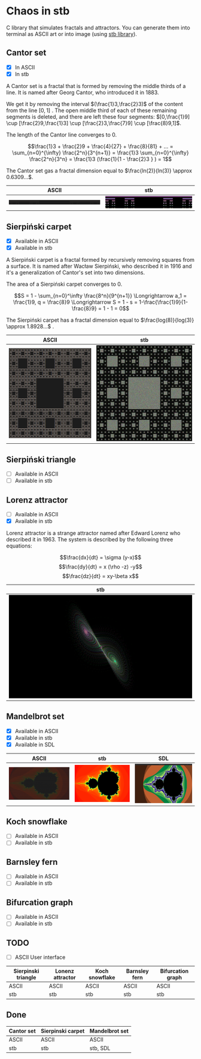 # Chaos in stb

C library that simulates fractals and attractors. You can generate them into terminal as ASCII art or into image (using [stb library](https://github.com/nothings/stb)).

## Cantor set

- [x] In ASCII
- [x] In stb

A Cantor set is a fractal that is formed by removing the middle thirds of a line. It is named after Georg Cantor, who introduced it in 1883.

We get it by removing the interval $(\frac{1}3,\frac{2}3)$ of the content from the line $[0,1]$ . The open middle third of each of these remaining segments is deleted, and there are left these four segments: $[0,\frac{1}9] \cup [\frac{2}9,\frac{1}3] \cup [\frac{2}3,\frac{7}9] \cup [\frac{8}9,1]$.

The length of the Cantor line converges to $0$.

$$\frac{1}3 + \frac{2}9 + \frac{4}{27} + \frac{8}{81} + ... = \sum_{n=0}^{\infty} \frac{2^n}{3^{n+1}} = \frac{1}3 
 \sum_{n=0}^{\infty} \frac{2^n}{3^n} = \frac{1}3 (\frac{1}{1 - \frac{2}3 } ) = 1$$
 

The Cantor set gas a fractal dimension equal to $\frac{ln(2)}{ln(3)} \approx 0.6309...$.


|                              ASCII                              |                             stb                              |
| --------------------------------------------------------------- | ------------------------------------------------------------ |
| ![cantor setin ASCII](src/Cantor/examples/cantor_set_ascii.png) | ![cantor set in stb](src/Cantor/examples/cantor_set_stb.png) |


## Sierpiński carpet

- [x] Available in ASCII
- [x] Available in stb

A Sierpiński carpet is a fractal formed by recursively removing squares from a surface. It is named after Wacław Sierpiński, who described it in 1916 and it's a generalization of Cantor's set into two dimensions.

The area of a Sierpiński carpet converges to $0$.

$$S = 1 - \sum_{n=0}^\infty \frac{8^n}{9^{n+1}} \Longrightarrow a_1 = \frac{1}9, q = \frac{8}9 \Longrightarrow S = 1 - s = 1-\frac{\frac{1}9}{1-\frac{8}9} = 1 - 1 = 0$$

The Sierpiński carpet has a fractal dimension equal to $\frac{log(8)}{log(3)} \approx 1.8928...$ .


|                                       ASCII                                        |                                      stb                                       |
| ---------------------------------------------------------------------------------- | ------------------------------------------------------------------------------ |
| ![sierpinski carpet in ASCII](src/Sierpinski/examples/sierpinski_carpet_ascii.png) | ![sierpinski carpet in stb](src/Sierpinski/examples/sierpinski_carpet_stb.png) |

## Sierpiński triangle

- [ ] Available in ASCII
- [ ] Available in stb

## Lorenz attractor

- [ ] Available in ASCII
- [x] Available in stb

Lorenz attractor is a strange attractor named after Edward Lorenz who described it in 1963. The system is described by the following three equations:

$$\frac{dx}{dt} = \sigma (y-x)$$
$$\frac{dy}{dt} = x (\rho -z) -y$$
$$\frac{dz}{dt} = xy-\beta x$$

|                                                   stb                                                    |
| ---------------------------------------------------------------------------------------- |
| ![lorenz attractor in stb](src/Lorenz/examples/lorenz_attractor.png) |

## Mandelbrot set

- [x] Available in ASCII
- [x] Available in stb
- [x] Available in SDL

|                                       ASCII                                        |                                    stb                                     |                                 SDL                                  |
| ---------------------------------------------------------------------------------- | -------------------------------------------------------------------------- | -------------------------------------------------------------------- |
| ![mandelbrot in ASCII](src/Mandelbrot/examples/mandelbrot_ascii_incolor_small.png) | ![mandelbrot in stb](src/Mandelbrot/examples/mandelbrot_stb_red_small.png) | ![mandelbrot in sdl](src/Mandelbrot/examples/mandelbrot_SDL_gui.gif) |


## Koch snowflake

- [ ] Available in ASCII
- [ ] Available in stb

## Barnsley fern

- [ ] Available in ASCII
- [ ] Available in stb

## Bifurcation graph

- [ ] Available in ASCII
- [ ] Available in stb

## TODO
- [ ] ASCII User interface

| Sierpinski triangle | Lonenz attractor | Koch snowflake | Barnsley fern | Bifurcation graph |
| ------------------- | ---------------- | -------------- | ------------- | ----------------- |
| ASCII               | ASCII            | ASCII          | ASCII         | ASCII             |
| stb                 | stb              | stb            | stb           | stb               |


## Done

| Cantor set | Sierpinski carpet | Mandelbrot set |
| ---------- | ----------------- | -------------- |
| ASCII      | ASCII             | ASCII          |
| stb        | stb               | stb, SDL       |
